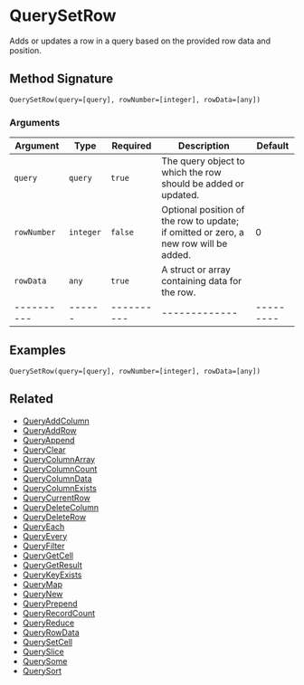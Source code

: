 # QuerySetRow

Adds or updates a row in a query based on the provided row data and position.

## Method Signature

```
QuerySetRow(query=[query], rowNumber=[integer], rowData=[any])
```

### Arguments

| Argument    | Type      | Required   | Description                                                                          | Default   |
| ----------- | --------- | ---------- | ------------------------------------------------------------------------------------ | --------- |
| `query`     | `query`   | `true`     | The query object to which the row should be added or updated.                        |           |
| `rowNumber` | `integer` | `false`    | Optional position of the row to update; if omitted or zero, a new row will be added. | 0         |
| `rowData`   | `any`     | `true`     | A struct or array containing data for the row.                                       |           |
| ----------  | ------    | ---------- | -------------                                                                        | --------- |

## Examples

```
QuerySetRow(query=[query], rowNumber=[integer], rowData=[any])
```

## Related

* [QueryAddColumn](queryaddcolumn.md)
* [QueryAddRow](queryaddrow.md)
* [QueryAppend](queryappend.md)
* [QueryClear](queryclear.md)
* [QueryColumnArray](querycolumnarray.md)
* [QueryColumnCount](querycolumncount.md)
* [QueryColumnData](querycolumndata.md)
* [QueryColumnExists](querycolumnexists.md)
* [QueryCurrentRow](querycurrentrow.md)
* [QueryDeleteColumn](querydeletecolumn.md)
* [QueryDeleteRow](querydeleterow.md)
* [QueryEach](queryeach.md)
* [QueryEvery](queryevery.md)
* [QueryFilter](queryfilter.md)
* [QueryGetCell](querygetcell.md)
* [QueryGetResult](querygetresult.md)
* [QueryKeyExists](querykeyexists.md)
* [QueryMap](querymap.md)
* [QueryNew](querynew.md)
* [QueryPrepend](queryprepend.md)
* [QueryRecordCount](queryrecordcount.md)
* [QueryReduce](queryreduce.md)
* [QueryRowData](queryrowdata.md)
* [QuerySetCell](querysetcell.md)
* [QuerySlice](queryslice.md)
* [QuerySome](querysome.md)
* [QuerySort](querysort.md)
